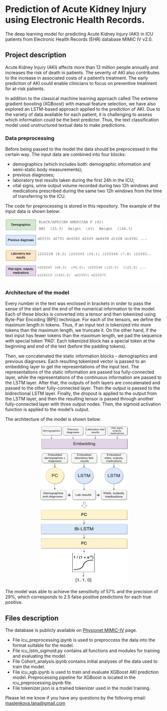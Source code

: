 # Prediction of Acute Kidney Injury using Electronic Health Records.
The deep learning model for predicting Acute Kidney Injury (AKI) in ICU patients from Electronic Health Records (EHR) database MIMIC IV v2.0.

## Project description
Acute Kidney Injury (AKI) affects more than 13 million people annually and increases
the risk of death in patients. The severity of AKI also contributes to the increase
in associated costs of a patient’s treatment. The early prediction of AKI could enable
clinicians to focus on preventive treatment for at-risk patients.

In addition to the classical machine learning approach called The extreme gradient boosting (XGBoost) with manual feature selection,
we have also explored an LSTM-based approach applied to the prediction of AKI. Due to
the variety of data available for each patient, it is challenging to assess which information
could be the best predictor. Thus, the text classification model used unstructured textual
data to make predictions. 

### Data preprocessing
Before being passed to the model the data should be preprocessed in the certain way. The input data are combined into four blocks:
- demographics (which includes both: demographic information and semi-static body
measurements);
- previous diagnoses;
- laboratory test results taken during the first 24h in the ICU;
- vital signs, urine output volume recorded during two 12h windows and medications
prescribed during the same two 12h windows from the time of transferring to the
ICU.

The code for preprocessing is stored in this repository. The example of the input data is shown below:

<p align="center">
  <img src="images/input_data.jpg" width="500" height="200">
</p>
 
### Architecture of the model
Every number in the text was enclosed in brackets in order to pass the sense of the start
and the end of the numerical information to the model. Each of these blocks is converted
into a tensor and then tokenized using Byte-Pair Encoding (BPE) technique. For each of
the tensors, we define the maximum length in tokens. Thus, if an input text is tokenized
into more tokens than the maximum length, we truncate it. On the other hand, if the
text input has fewer tokens than the maximum length, we pad the sequence with special
token ’PAD’. Each tokenized block has a special token at the beginning and end of the
text (before the padding tokens).

Then, we concatenated the static information blocks - demographics and previous diagnoses. Each resulting tokenized vector is passed to an embedding layer to get the representations of the input text. The representations of the static information are passed toa fully-connected layer, while the representations of the continuous information are passed to the LSTM layer. After that, the outputs of both layers are concatenated and passed to the other fully-connected layer. Then the output is passed to the bidirectional LSTM layer. Finally, the dropout is applied to the output from the LSTM layer, and then the resulting tensor is passed through another fully-connected layer with three output nodes. Then, the sigmoid activation function is applied to the model’s output. 

The architecture of the model is shown below:
<p align="center">
  <img src="images/Architechture.jpg" width="280" height="500">
</p>

The model was able to achieve the sensitivity of 57% and the precision of 29%, which corresponds to 2.5 false positive predictions for each true positive.

## Files description
The database is publicly available on [Physionet MIMIC-IV](https://physionet.org/content/mimiciv/2.0/) page.

- File icu_preprocessing.ipynb is used to preproccess the data into the format suitable for the model.
- File icu_lstm_sigmoid.py contains all functions and modules for training and evaluating the model.
- File Cohort_analysis.ipynb contains initial analyses of the data used to train the model. 
- File icu_xgb.ipynb is used to train and evaluate XGBoost AKI prediction model. Preprocessing pipeline for XGBoost is located in the icu_preprocessing.ipynb file.
- File tokenizer.json is a trained tokenizer used in the model training.

Please let me know if you have any questions by the folloving email: maslenkova.lana@gmail.com
